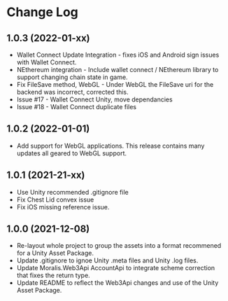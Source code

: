 # Change Log
## 1.0.3 (2022-01-xx)
- Wallet Connect Update Integration - fixes iOS and Android sign issues with Wallet Connect.
- NEthereum integration - Include wallet connect / NEthereum library to support changing chain state in game.
- Fix FileSave method, WebGL - Under WebGL the FileSave uri for the backend was incorrect, corrected this.
- Issue #17 - Wallet Connect Unity, move dependancies
- Issue #18 - Wallet Connect duplicate files

## 1.0.2 (2022-01-01)
- Add support for WebGL applications. This release contains many updates all geared to WebGL support.

## 1.0.1 (2021-21-xx)
- Use Unity recommended .gitignore file
- Fix Chest Lid convex issue
- Fix iOS missing reference issue.

## 1.0.0 (2021-12-08)
- Re-layout whole project to group the assets into a format  recommened for a Unity Asset Package.
- Update .gitignore to ignoe Unity .meta files and Unity .log files.
- Update Moralis.Web3Api AccountApi to integrate scheme correction that fixes the return type.
- Update README to reflect the Web3Api changes and use of the Unity Asset Package.
